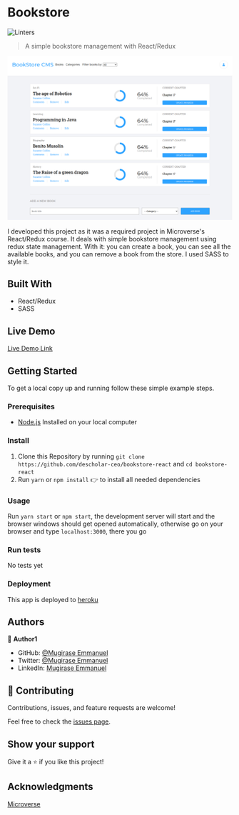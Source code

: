 # Bookstore
![Linters](https://github.com/descholar-ceo/bookstore-react/workflows/Linters/badge.svg)
> A simple bookstore management with React/Redux

![bookstore screenshot](./src/assets/images/bookstore-react-png.png)

I developed this project as it was a required project in Microverse's React/Redux course. It deals with simple bookstore management using redux state management. With it: you can create a book, you can see all the available books, and you can remove a  book from the store. I used SASS to style it.

## Built With

- React/Redux
- SASS

## Live Demo

[Live Demo Link](https://descholar-bookstore-react.herokuapp.com/)


## Getting Started


To get a local copy up and running follow these simple example steps.

### Prerequisites
- [Node.js](https://nodejs.org/en/) Installed on your local computer

### Install
1. Clone this Repository by running `git clone https://github.com/descholar-ceo/bookstore-react` and `cd bookstore-react`
2. Run `yarn` or `npm install` :point_right: to install all needed dependencies
### Usage
Run `yarn start` or `npm start`, the development server will start and the browser windows should get opened automatically, otherwise go on your browser and type `localhost:3000`, there you go
### Run tests
No tests yet
### Deployment
This app is deployed to [heroku](https://descholar-bookstore-react.herokuapp.com/)


## Authors

👤 **Author1**

- GitHub: [@Mugirase Emmanuel](https://github.com/descholar-ceo)
- Twitter: [@Mugirase Emmanuel](https://twitter.com/descholar3)
- LinkedIn: [Mugirase Emmanuel](https://linkedin.com/in/mugirase-emmanuel)

## 🤝 Contributing

Contributions, issues, and feature requests are welcome!

Feel free to check the [issues page](https://github.com/descholar-ceo/bookstore-react/issues).

## Show your support

Give it a :star: if you like this project!

## Acknowledgments

[Microverse](https://www.microverse.org/)
